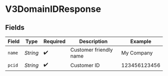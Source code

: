 # V3DomainIDResponse


## Fields

| Field                  | Type                   | Required               | Description            | Example                |
| ---------------------- | ---------------------- | ---------------------- | ---------------------- | ---------------------- |
| `name`                 | *String*               | :heavy_check_mark:     | Customer friendly name | My Company             |
| `pcid`                 | *String*               | :heavy_check_mark:     | Customer ID            | 123456123456           |